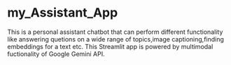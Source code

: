 # my_Assistant_App
This is a personal assistant chatbot that can perform different functionality like answering quetions on a wide range of topics,image captioning,finding embeddings for a text etc. This Streamlit app is powered by multimodal fuctionality of Google Gemini API.
